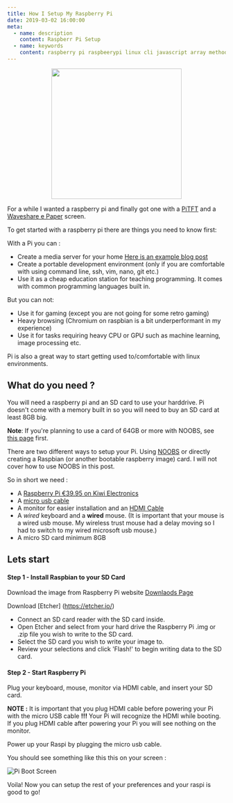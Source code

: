 ```yaml
---
title: How I Setup My Raspberry Pi
date: 2019-03-02 16:00:00
meta:
  - name: description
    content: Raspberr Pi Setup
  - name: keywords
    content: raspberry pi raspbeerypi linux cli javascript array methods netherlands amsterdam js ecmascript es6 babel
---
```


<div style="text-align:center">
<img src="/images/pi_wooden.png" width="300">
</div>

For a while I wanted a raspberry pi and finally got one with a [PiTFT](https://learn.adafruit.com/adafruit-pitft-28-inch-resistive-touchscreen-display-raspberry-pi/resistive-touchscreen-manual-install-calibrate) and a [Waveshare e Paper](https://www.waveshare.com/wiki/2.7inch_e-Paper_HAT) screen.

To get started with a raspberry pi there are things you need to know first: 

With a Pi you can :
* Create a media server for your home [Here is an example blog post](https://www.electromaker.io/tutorial/blog/how-to-make-a-raspberry-pi-media-server)
* Create a portable development environment (only if you are comfortable with using command line, ssh, vim, nano, git etc.)
* Use it as a cheap education station for teaching programming. It comes with common programming languages built in. 

But you can not:
* Use it for gaming (except you are not going for some retro gaming)
* Heavy browsing (Chromium on raspbian is a bit underperformant in my experience)
* Use it for tasks requiring heavy CPU or GPU such as machine learning, image processing etc.

Pi is also a great way to start getting used to/comfortable with linux environments.

## What do you need ? 

You will need a raspberry pi and an SD card to use your harddrive. Pi doesn't come with a memory built in so you will need to buy an SD card at least 8GB big. 

**Note**: If you're planning to use a card of 64GB or more with NOOBS, see [this page](https://www.raspberrypi.org/documentation/installation/sdxc_formatting.md) first.

There are two different ways to setup your Pi. Using [NOOBS](https://www.raspberrypi.org/documentation/installation/noobs.md) or directly creating a Raspbian (or another bootable raspberry image) card. I will not cover how to use NOOBS in this post.

So in short we need : 
* A [Raspberry Pi  €39.95 on Kiwi Electronics](https://www.kiwi-electronics.nl/raspberry-pi-3-model-b-plus?search=raspberry%20pi&description=true)
* A [micro usb cable](https://www.kiwi-electronics.nl/USB-A-naar-Micro-B-kabel-USB20-5-meter?lang=en)
* A monitor for easier installation and an [HDMI Cable](https://www.kiwi-electronics.nl/hdmi20-high-speed-kabel-2m?search=hdmi&description=true)
* A *wired* keyboard and a **wired** mouse. (It is important that your mouse is a wired usb mouse. My wireless trust mouse had a delay moving so I had to switch to my wired microsoft usb mouse.)
* A micro SD card minimum 8GB

## Lets start

#### Step 1 - Install Raspbian to your SD Card

Download the image from Raspberry Pi website [Downlaods Page](https://www.raspberrypi.org/downloads/)

Download [Etcher] (https://etcher.io/)

 - Connect an SD card reader with the SD card inside.
 - Open Etcher and select from your hard drive the Raspberry Pi .img or  .zip file you wish to write to the SD card.
 - Select the SD card you wish to write your image to.
 - Review your selections and click 'Flash!' to begin writing data to the SD card.

#### Step 2 - Start Raspberry Pi

Plug your keyboard, mouse, monitor via HDMI cable, and insert your SD card. 

**NOTE :** It is important that you plug HDMI cable before powering your Pi with the micro USB cable **!!!** Your Pi will recognize the HDMI while booting. If you plug HDMI cable after powering your Pi you will see nothing on the monitor. 

Power up your Raspi by plugging the micro usb cable. 


You should see something like this this on your screen :

![Pi Boot Screen](https://raspberrycoulis.files.wordpress.com/2015/10/raspi2boot.jpg?w=1400)

Voila! Now you can setup the rest of your preferences and your raspi is good to go! 




